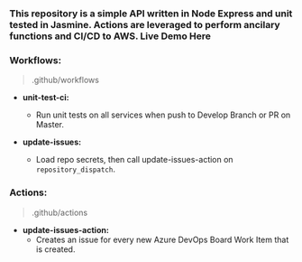 ### This repository is a simple API written in Node Express and unit tested in Jasmine. Actions are leveraged to perform ancilary functions and CI/CD to AWS. Live Demo Here  

### Workflows:
> .github/workflows

- **unit-test-ci:**
  - Run unit tests on all services when push to Develop Branch or PR on Master.

- **update-issues:**
  - Load repo secrets, then call update-issues-action on `repository_dispatch`.

### Actions:
> .github/actions

- **update-issues-action:**
  - Creates an issue for every new Azure DevOps Board Work Item that is created.
